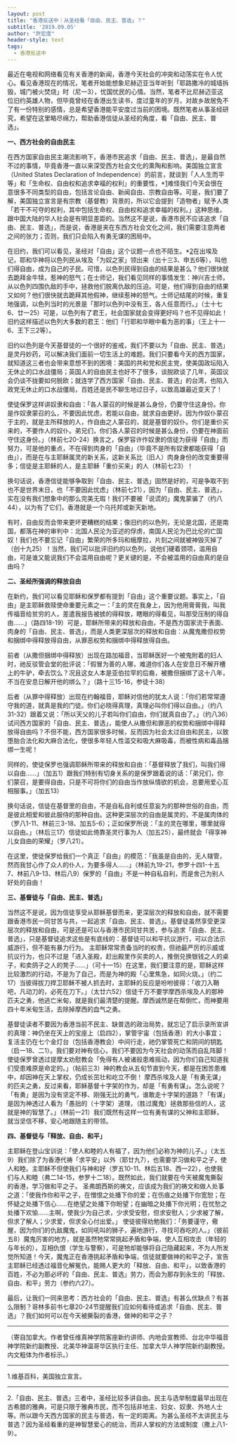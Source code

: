 ```yaml
---
layout: post
title: "香港反送中｜从圣经看「自由、民主、普选」？"
subtitle: '2019.09.05'
author: "許宏度"
header-style: text
tags:
  - 香港反送中
---
```


最近在电视和网络看见有关香港的新闻，香港今天社会的冲突和动荡实在令人忧心。看见香港现在的情况，笔者开始能想象尼赫迈亚当年听到「耶路撒冷的城墙拆毁，城门被火焚烧」时（尼一3），忧国忧民的心情。当然，笔者不比尼赫迈亚这位旧约英雄人物，但毕竟曾经在香港出生读书，度过童年的岁月，对故乡故居免不了有一份特别的感情，总是希望香港能平安度过当前的困境。既然笔者从事圣经研究，希望在这里略尽绵力，帮助香港信徒从圣经的角度，看「自由、民主、普选」。

__一、西方社会的自由民主__

在西方国家自由民主潮流影响下，香港市民追求「自由、民主、普选」，是最自然不过的事情，毕竟香港一直以来深受西方社会文化的熏陶和影响。美国独立宣言（United States Declaration of Independence）的前言，就谈到「人人生而平等」和「生命权、自由权和追求幸福的权利」的重要性，*[1](#anchor1)难怪我们今天会很在意很多不同类型的自由，包括言论自由、新闻自由、宗教自由等。可是，我们要了解，美国独立宣言是有宗教（基督教）背景的，所以它会提到「造物者」赋予人类「若干不可夺的权利，其中包括生命权、自由权和追求幸福的权利。」这种思维，跟中国大陆的华人社会是有明显差距的。当然这不是说，香港市民不应该追求「自由、民主、普选」，而是说，香港是夹在东西方社会文化之间，我们需要注意两者之间的张力；否则，我们只会陷入有勇无谋的困局中。

在旧约，我们可以看见，圣经对「自由」这个议题一点也不陌生。*[2](#anchor1)在出埃及记，耶和华神将以色列民从埃及「为奴之家」领出来（出十三3、申五6等），叫他们得自由，成为自己的子民。可惜，以色列民得到自由的结果是甚么？他们很快就去跪拜金牛犊，惹神的怒气；在士师记，我们看见同样的事情发生：神兴吉士师，从以色列四围仇敌的手中，拯救他们脱离仇敌的压迫。可是，他们得到自由的结果又如何？他们很快就去跪拜其他假神，继续惹神的怒气。士师记结尾的时候，重复地强调，以色列当时的光景是「那时以色列中没有王，各人任意而行。」（士十七6、廿一25）可是，以色列有了君王，社会国家就会变得更好吗？也不见得如此！旧约这样描述以色列大多数的君王：他们「行耶和华眼中看为恶的事」（王上十一6、王下三2等）。

旧约以色列是今天基督徒的一个很好的鉴戒，我们不要以为「自由、民主、普选」是灵丹妙药，可以解决我们面前一切生活上的难题。我们只要看今天的西方国家，就知道这三者也会带来意想不到的困境：美国的共和党和民主党，使美国政坛陷入无休止的口水战僵局；英国人的自由民主也好不了很多，谈脱欧谈了几年，英国议会仍谈不拢要如何脱欧；就连学了西方国家「自由、民主、普选」的台湾，也陷入政党无休止的口水战僵局，百姓还是民不聊生地过日子，以致高雄最近变天了！

使徒保罗这样讲奴隶和自由：「各人蒙召的时候是甚么身份，仍要守住这身份。你是作奴隶蒙召的么，不要因此忧虑，若能以自由，就求自由更好。因为作奴仆蒙召于主的，就是主所释放的人，作自由之人蒙召的，就是基督的奴仆。你们是重价买来的，不要作人的奴仆。弟兄们，你们各人蒙召的时候是甚么身份，仍要在神面前守住这身份。」（林前七20-24）换言之，保罗容许作奴隶的信徒为获得「自由」而努力，可是他的重点，不在得到肉身的「自由」（毕竟不是所有奴隶都能获得「自由」），而是在与主耶稣属灵的新关系，这新关系比（旧人）肉身身份的改变重要得多；信徒是主耶稣的人，是主耶稣「重价买来」的人（林前七23）！

换句话说，香港信徒能够争取到「自由、民主、普选」固然是好的，可是争取不到也不是世界末日，也「不要因此忧虑」（林前七21），因为「自由、民主、普选」，实在没有我们想象中的那么完美无瑕！我们不要被「说谎的」魔鬼蒙骗了（约八44），以为有了它们，香港就是一个乌托邦或新天新地。

有时，自由反而会带来更坏更糟糕的结果；像旧约的以色列，无论是北国，还是南国，都落在神的审判中：北国人民沦为亚述的俘虏，南国人民沦为巴比伦的亡国奴！我们也不要忘记「自由」繁荣的所多玛和蛾摩拉，片刻之间就被神毁灭掉了（创十九25）！当然，我们可以批评旧约的以色列，说他们硬着颈项，滥用自由，可是谁又能说我们不会滥用自由呢？更关键的是，不会被滥用的自由真的是自由吗？

__二、圣经所强调的释放自由__

在新约，我们可以看见耶稣和保罗都有提到「自由」这个重要议题。事实上，「自由」是主耶稣救赎使命重要元素之一：「主的灵在我身上，因为他用膏膏我，叫我传福音给贫穷的人，差遣我报告被掳的得释放，瞎眼的得看见，叫那受压制的得自由……」（路四18-19）可是，耶稣所带来的释放和自由，不是西方国家流于表面、肉身的「自由、民主、普选」，而是人类更深层次的释放和自由：从魔鬼撒但权势和捆绑中得释放得自由，从罪恶权势和捆绑中得释放得自由。

前者（从撒但捆绑中得释放）出现在路加福音，当耶稣医好一个被鬼附着的妇人时，祂反驳管会堂的批评说：「假冒为善的人哪，难道你们各人在安息日不解开槽上的牛驴，牵去饮么？况且这女人本是亚伯拉罕的后裔，被撒但捆绑了这十八年，不当在安息日解开他的绑么？」（路十三15-16，参徒十38）

后者（从罪中得释放）出现在约翰福音，耶稣对信他的犹太人说：「你们若常常遵守我的道，就真是我的门徒。你们必晓得真理，真理必叫你们得以自由。」（约八31-32）跟着又说：「所以天父的儿子若叫你们自由，你们就真自由了。」（约八36）试问西方国家的「自由、民主、普选」，能使人从撒但和罪恶的权势和捆绑中得释放得自由吗？不但不能，西方国家很多时候，反而因为社会太过自由和民主，以致堕胎合法化和大麻合法化，使很多年轻人性滥交和吸大麻吸毒，而被性病和毒品捆绑一生呢！

同样的，使徒保罗也强调耶稣所带来的释放和自由：「基督释放了我们，叫我们得以自由……」（加五1）跟我们特别有切身关系的是保罗跟着说的话：「弟兄们，你们蒙召，是要得自由，只是不可将你们的自由当作放纵情欲的机会，总要用爱心互相服事。」（加五13）

换句话说，信徒在基督里的自由，不是自私自利或任意妄为的那种世俗的自由，而是彼此相爱和彼此服侍的那种自由。这种更深层次的自由是属灵的，不是属肉体的（罗八1-11、林前三3-18、加五5-6）；正如保罗所说：「主的灵在哪里，哪里就得以自由。」（林后三17）信徒如此倚靠圣灵行事为人（加五25），最终就会「得享神儿女自由的荣耀」（罗八21）。

在这里，使徒保罗给我们一个真正「自由」的模范：「我虽是自由的，无人辖管，然而我甘心作了众人的仆人，为要多得人……」（林前九19-21，参罗十四1-十五7、林前八9-13、林后八9）保罗的「自由」不是一种自私自利，而是舍己为别人好处的自由！

__三、基督徒与「自由、民主、普选」__

当然这不是说，因为信徒享受从耶稣基督而来，更深层次的释放和自由，就不需要跟香港市民一同甘苦与共，一起追求「自由、民主、普选」。基督徒虽然享受更深层次的释放和自由，可是还是可以与香港市民同甘共苦，参与追求「自由、民主、普选」，只是基督徒追求这些是有底线的：基督徒可以和平抗议游行，可以合法示威游行，但不能有暴力行为。
主耶稣常常责备当时的权贵，但祂最严厉的示威或抗议行为，也只不过是「进入圣殿，赶出殿里作买卖的人，推倒兑换银钱之人的桌子，和卖鸽子之人的凳子……」（可十一15）在这里，我们要注意的是，耶稣这样比较激烈的行动，不是为了自己，而是为神的殿「心里焦急，如同火烧。」（约二17）当彼得拔刀捍卫耶稣不被人抓去时，主耶稣的反应是吩咐彼得：「收刀入鞘吧，凡动刀的，必死在刀下。」（太廿六52）信徒千万不要学摩西杀埃及人的那种匹夫之勇，他逃亡米甸，就是我们最清楚的提醒。摩西诚然是在帮倒忙，而神要用四十年米甸生活，去除掉摩西的血气之勇。

基督徒读者不要因为香港当前不民主、缺普选的政治局势，就忘记了启示录所宣讲的真理：神仍坐在天上的宝座上（启四2），掌管宇宙（包括香港）的大小事宜；复活主仍在七个金灯台（包括香港教会）中间行走，祂仍掌管死亡和阴间的钥匙（启一18、二1）。我们要对神有信心，我们不要因为今天社会的动荡而自乱阵脚！使徒保罗曾透过提摩太劝慰教会「免得有人被诸般患难摇动，因为你们自己知道我们受患难原是命定的。」（帖前三3）神的教会从五旬节直到今天，都是在困苦患难中，却因神在天上掌权，仍成长茁壮和屹立不倒！
摩西杀埃及人是「有勇无谋」的匹夫之勇，反过来看，耶稣基督十字架的作为，却是「有勇有谋」。怎么说呢？「有勇」是因为没有坚定不移、刚强无比的勇气，谁敢走十字架的道路？「有谋」是因为神透过人看为「愚拙的（十字架）道理，（胜过魔鬼）拯救那些信的人，这就是神的智慧了。」（林前一21）我们既然有这样一位有勇有谋的父神和主耶稣，就当坚信不移，安心地跟随主的带领。

__四、基督徒与「释放、自由、和平」__

主耶稣在登山宝训说：「使人和睦的人有福了，因为他们必称为神的儿子。」（太五9）我们除了为香港代祷「求平安」以外（耶廿九7），也需要学习做和平之子，使人和睦。主耶稣不但使我们与神和好（罗五10-11、林后五18、西一22），也使我们与人和睦（弗二14-15，参罗十二18）。既然如此，我们就要在今天被魔鬼撕裂的香港，学习做和平之子。
圣弗朗西斯的祷文，应该成为我们的祷文和做人处事之道：「使我作你和平之子，在憎恨之处播下你的爱；在伤痕之处播下你宽恕；在怀疑之处播下信心……在绝望之处播下你盼望；在幽暗之处播下你光明；在忧愁之处播下欢愉……主啊，使我少为自己求，少求受安慰，但求安慰人；少求被了解，但求了解人；少求爱，但求全心付出爱。」
使徒彼得劝勉我们：「务要谨守，儆醒，因为你们的仇敌魔鬼，如同吼叫的狮子，遍地游行，寻找可吞吃的人。」（彼前五8）魔鬼厉害的地方，就是虽然牠常常挑起矛盾和争端，使人互相攻击（年轻的与年长的），互相仇恨（学生与警察），可是牠却能够将自己隐藏起来，不为人所发觉所知道！今天，魔鬼正在香港挑起矛盾和争端，信徒就要做神的和平之子，宣告主耶稣已经透过福音化解冤仇，能赐人更大的「释放、自由、和平」，以致香港的百姓，不必为那必坏的「自由、民主、普选」劳力，而会为那存到永生的「释放、自由、和平」劳力（参约六27）。

最后，让我们一同来思考：西方社会的「自由、民主、普选」有甚么优缺点？有甚么限制？哥林多前书七章20-24节提醒我们应如何看待或追求「自由、民主、普选」？我们如何可以在今天被撕裂的香港，做神的和平之子？
<hr>
（寄自加拿大。作者曾任维真神学院客座新约讲师、内地会宣教师、台北中华福音神学院新约副教授、北美华神温哥华区执行主任、加拿大华人神学院新约副教授。内文粗体为作者标示。）
<hr>
 <span id = "anchor1">1.维基百科，美国独立宣言。</span>
<hr>
 <span id = "anchor2">2.「自由、民主、普选」三者中，圣经比较多讲自由。民主与选举制度最早出现在古希腊的雅典，可是只限于雅典市民，而不包括非地主、妇女、奴隶、外地人士等。所以跟今天西方国家的民主与普选，有一定的距离。为甚么圣经不太讲民主与普选？因为圣经看重的是神智慧爱心的统治，而非人掌权的方法或制度（撒上八1-9）。 </span>

